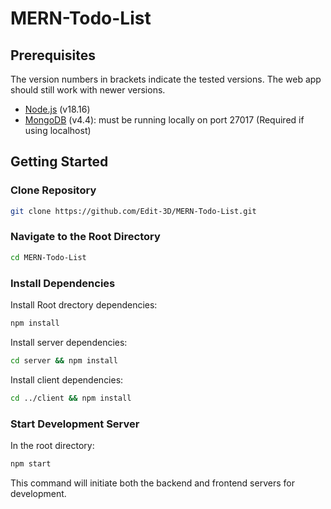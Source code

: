 # MERN-Todo-List

## Prerequisites

The version numbers in brackets indicate the tested versions. The web app should still work with newer versions.

- [Node.js](https://nodejs.org/en/download/) (v18.16)
- [MongoDB](https://www.mongodb.com/download-center/community?jmp=nav) (v4.4): must be running locally on port 27017 (Required if using localhost)

## Getting Started

### Clone Repository

```bash
git clone https://github.com/Edit-3D/MERN-Todo-List.git
```

### Navigate to the Root Directory

```bash
cd MERN-Todo-List
```

### Install Dependencies

Install Root drectory dependencies:

```bash
npm install
```

Install server dependencies:

```bash
cd server && npm install
```

Install client dependencies:

```bash
cd ../client && npm install
```

### Start Development Server

In the root directory:

```bash
npm start
```

This command will initiate both the backend and frontend servers for development.
